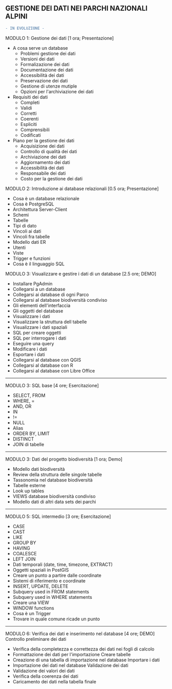 GESTIONE DEI DATI NEI PARCHI NAZIONALI ALPINI
-----------------------------------------------

```diff
- IN EVOLUZIONE -
```

MODULO 1: Gestione dei dati [1 ora; Presentazione]
- A cosa serve un database
	- Problemi gestione dei dati
	- Versioni dei dati
	- Formalizazione dei dati
	- Documentazione dei dati
	- Accessibilità dei dati
	- Preservazione dei dati
	- Gestione di utenze mutiple
	- Opzioni per l'archiviazione dei dati
- Requisiti dei dati
	- Completi
	- Validi
	- Corretti
	- Coerenti
	- Espliciti
	- Comprensibili
	- Codificati
- Piano per la gestione dei dati
	- Acquisizione dei dati
	- Controllo di qualità dei dati
	- Archiviazione dei dati
	- Aggiornamento dei dati
	- Accessibilità dei dati
	- Responsabile dei dati
	- Costo per la gestione dei dati

MODULO 2: Introduzione ai database relazionali [0.5 ora; Presentazione]
- Cosa è un database relazionale
- Cosa è PostgreSQL
- Architettura Server-Client
- Schemi
- Tabelle
- Tipi di dato
- Vincoli ai dati
- Vincoli fra tabelle
- Modello dati ER
- Utenti
- Viste
- Trigger e funzioni
- Cosa è il linguaggio SQL

MODULO 3: Visualizzare e gestire i dati di un database [2.5 ore; DEMO]
- Installare PgAdmin
- Collegarsi a un database
- Collegarsi ai database di ogni Parco
- Collegarsi al database biodiversità condiviso
- Gli elementi dell'interfaccia
- Gli oggetti del database
- Visualizzare i dati
- Visualizzare la struttura dell tabelle
- Visualizzare i dati spaziali
- SQL per creare oggetti
- SQL per interrogare i dati
- Eseguire una query
- Modificare i dati
- Esportare i dati
- Collegarsi al database con QGIS
- Collegarsi al database con R
- Collegarsi al database con Libre Office

-----------------------------------------------

MODULO 3: SQL base [4 ore; Esercitazione]
- SELECT, FROM
- WHERE, =
- AND, OR
- IN
- !=
- NULL
- Alias
- ORDER BY, LIMIT
- DISTINCT
- JOIN di tabelle

-----------------------------------------------

MODULO 3: Dati del progetto biodiversità [1 ora; Demo]
- Modello dati biodiversità
- Review della struttura delle singole tabelle
- Tassonomia nel database biodiversità
- Tabelle esterne
- Look up tables
- VIEWS database biodiversità condiviso
- Modello dati di altri data sets dei parchi

-----------------------------------------------

MODULO 5: SQL intermedio [3 ore; Esercitazione]
- CASE
- CAST
- LIKE
- GROUP BY
- HAVING
- COALESCE
- LEFT JOIN
- Dati temporali (date, time, timezone, EXTRACT)
- Oggetti spaziali in PostGIS
- Creare un punto a partire dalle coordinate
- Sistemi di riferimento e coordinate
- INSERT, UPDATE, DELETE
- Subquery used in FROM statements
- Subquery used in WHERE statements
- Creare una VIEW
- WINDOW functions
- Cosa è un Trigger
- Trovare in quale comune ricade un punto

-----------------------------------------------

MODULO 6: Verifica dei dati e inserimento nel database [4 ore; DEMO]
Controllo preliminare dei dati
- Verifica della completezza e correttezza dei dati nei fogli di calcolo
- Formattazione dei dati per l'importazione
Creare tabelle
- Creazione di una tabella di importazione nel database
Importare i dati
- Importazione dei dati nel database
Validazione dei dati
- Validazione dei valori dei dati
- Verifica della coerenza dei dati
- Caricamento dei dati nella tabella finale
